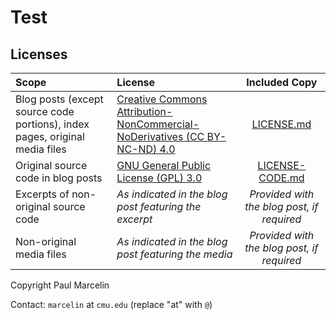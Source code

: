 # Test

## Licenses

|Scope|License|Included Copy|
|:---|:---|:---:|
|Blog posts (except source code portions), index pages, original media files|[Creative Commons<br>Attribution-NonCommercial-NoDerivatives (CC BY-NC-ND) 4.0](https://creativecommons.org/licenses/by-nc-nd/4.0/legalcode.en)|[LICENSE.md](/LICENSE.md)|
|Original source code in blog posts|[GNU General Public License (GPL) 3.0](http://www.gnu.org/licenses/gpl-3.0.html)|[LICENSE-CODE.md](/LICENSE-CODE.md)|
|Excerpts of non-original source code|_As indicated in the blog post featuring the excerpt_|_Provided with the blog post, if required_|
|Non-original media files|_As indicated in the blog post featuring the media_|_Provided with the blog post, if required_|

Copyright Paul Marcelin

Contact: `marcelin` at `cmu.edu` (replace "at" with `@`)

